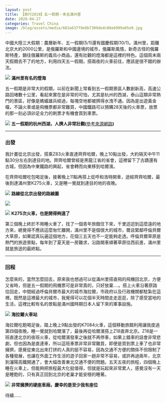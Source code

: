 ```yaml
---
layout: post 
title: 【旅行2019】五一假期‧來去滿州里
date: 2020-04-27 
categories: Travel China 
image: /blog/assets/media/683a637f9e8b7309dedc08e6999a05e9.jpg
---
```


中國大陸三大假期：農曆新年、五一假期(5/1)還有國慶假期(10/1)。滿州里，距離北京大約2000公里，是俄羅斯和中國邊境的城市，俄羅斯風情，新奇古怪的俄羅斯特產，銷往俄羅斯的義烏小商品，還有壯觀的燈海都是這裡的特色。這個周末兩天假期去不了的地方，利用四天五一假期，搭兩夜的火車前往，應該是很不錯的辦法。

![](/blog/assets/media/3bb866daef698ef6d9447700e52af430.jpg)
**滿州里有名的燈海**

五一假期是非常大的假期，以前在新聞上常看到五一假期景區人數創新高，高速公路回堵數十公里，看起來實在是非常的可怕，尤其是杭州的西湖，泰山這類非常熱門的景區，好像是螞蟻雄兵經過，每塊空地都被擠得水洩不通。因為是出遊黃金檔，不論火車或是飛機票都非常難買，中國鐵路可以預購28天後的火車票，放票的那一刻必須卯足全力的刷票才有機會買到車票。

![](/blog/assets/media/979b1faafbdd7638ad3a82586cfb8d04.jpg)
**五一假期的杭州西湖，人擠人非常壯觀(**[參考來源網路](https://timgsa.baidu.com/timg?image&quality=80&size=b9999_10000&sec=1587816691342&di=0e924e0af75e1beccf27d714bc8c88a8&imgtype=0&src=http%3A%2F%2Fimg01.cztv.com%2F201905%2F03%2F9d56e33272c4b4cb41eac07537f13851.jpg)**)**

***

### 出發


我計畫從北京出發，搭乘Z83火車直達齊齊哈爾，晚上10點出發，大約隔天中午11點30分左右到達目的地。齊齊哈爾曾經是黑龍江省的省會，這裡留下了古蹟還有古城，但因為中東鐵路的興起，省會轉而向東移到哈爾濱。

在齊齊哈爾吃包喝足後，接著晚上11點再搭上從呼和浩特開車，途經齊齊哈爾，最後到達滿州里K275火車，又是睡一覺就到達目的地的夜晚。

![](/blog/assets/media/c0fe4ffb696f7b95df82e64749f2b48e.png)
**路線從北京出發的路線圖**

![](/blog/assets/media/683a637f9e8b7309dedc08e6999a05e9.jpg)

![](/blog/assets/media/4599f88a88c319368365d88ec4b2205f.jpg)
**K275次火車，也是開得夠遠了**

第三個晚上終於不用睡火車了，找了一個青年旅館住下來，千里迢迢到這麼遠的地方來，總覺得不應該這麼匆忙離開，滿州里不是個很大的城市，爾且緊鄰呼倫貝爾大草原，如果認真玩遍這個地方，花個三五天也不一定能夠走透。呼倫貝爾草原是熱門的旅遊景點，每年到了夏天是一房難求，沿路開車順著草原往西前進，滿州里就是旅途的最終點。

***

### 回程


怎麼來的，當然怎麼回去，原來我也想過可以從滿州里搭直飛的飛機回北京，方便又省時，但是五一假期的飛機票可是非常貴的，只好放棄….。搭上火車沿著原路往回走，中間經過呼倫貝爾市最大的城市海拉爾，市政府以及行政機關都駐紮在這裡。既然是這裡最大的城市，我覺得可以花個半天時間走走逛逛，除了感受當地的生活，這裡比較有名的景點是滿州國時期日本人留下來的軍事設施。

![](/blog/assets/media/be4e70bc1d6a24f42800a2a4e3479941.jpg)
**海拉爾火車站**

海拉爾吃飽喝足後，踏上晚上9點出發的K7084火車，這個移動旅館利用讓我度過第四個夜晚，睡一覺就到哈爾濱了，最後再從哈爾濱搭上Z18直奔北京。Z18是一班直達北京的夜班火車，從哈爾濱發車之後就不再停車，如果上錯車的話會非常悲劇，但也因為是直達車，所以這班車票非常非常難買，即便是買到票上車了也非常擁擠，感覺從東北出來打拼的人真的挺不容易，因為交通不方便的關係不但限制了各種發展，也讓在外面工作生活的遊子回家一趟非常不容易，或許再過兩年，北京到瀋陽高鐵開通了，會大幅改善東北交通不便的問題。五天五夜的旅程，四個晚上睡在火車上，但能夠把旅程最大化挺值得，但就是玩起來非常累人，感覺沒有一天是睡飽的，只有真正回到北京的老巢才能安穩的睡著。

![](/blog/assets/media/6db3286f2a74362d2391c1186817a97a.jpg)
**非常擁擠的硬座車廂，慶幸的是至少我有座位**

待續......
